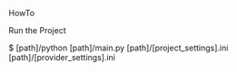 HowTo

Run the Project

$ [path]/python [path]/main.py [path]/[project_settings].ini [path]/[provider_settings].ini

